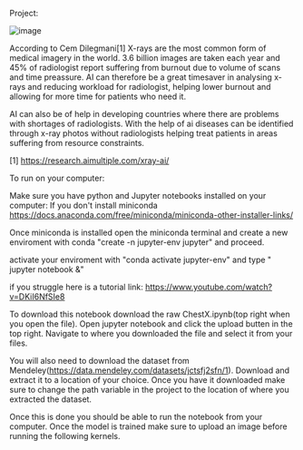 Project:

![image](https://github.com/h600867/ChestX/assets/89257486/3113b263-6c99-4704-b4b8-5d4d506089d8)

According to Cem Dilegmani[1] X-rays are the most common form of medical imagery in the world.
3.6 billion images are taken each year and 45% of radiologist report suffering from burnout due to volume of scans and time preassure.
AI can therefore be a great timesaver in analysing x-rays and reducing workload for radiologist, helping lower burnout and allowing for more time for patients who need it.

AI can also be of help in developing countries where there are problems with shortages of radiologists. With the help of ai diseases can be identified through x-ray photos
without radiologists helping treat patients in areas suffering from resource constraints.



[1] https://research.aimultiple.com/xray-ai/

To run on your computer:

Make sure you have python and Jupyter notebooks installed on your computer:
If you don't install miniconda https://docs.anaconda.com/free/miniconda/miniconda-other-installer-links/

Once miniconda is installed open the miniconda terminal and create a new enviroment with
conda "create -n jupyter-env jupyter" and proceed.

activate your enviroment with "conda activate jupyter-env" and type " jupyter notebook &"

if you struggle here is a tutorial link: https://www.youtube.com/watch?v=DKiI6NfSIe8

To download this notebook download the raw ChestX.ipynb(top right when you open the file). Open jupyter notebook and click the upload butten in the top right.
Navigate to where you downloaded the file and select it from your files. 

You will also need to download the dataset from Mendeley(https://data.mendeley.com/datasets/jctsfj2sfn/1).
Download and extract it to a location of your choice. Once you have it downloaded make sure to change the path variable in the project to the location of where you extracted the dataset.

Once this is done you should be able to run the notebook from your computer. Once the model is trained make sure to upload an image before running the following kernels.
